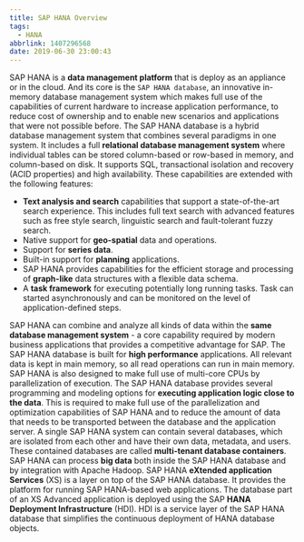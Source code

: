 ```yaml
---
title: SAP HANA Overview
tags:
  - HANA
abbrlink: 1407296568
date: 2019-06-30 23:00:43
---
```

SAP HANA is a **data management platform** that is deploy as an appliance or in the cloud.
And its core is the `SAP HANA database`, an innovative in-memory database management system which makes full use of the capabilities of current hardware to increase application performance, to reduce cost of ownership and to enable new scenarios and applications that were not possible before.
The SAP HANA database is a hybrid database management system that combines several paradigms in one system. It includes a full **relational database management system** where individual tables can be stored column-based or row-based in memory, and column-based on disk.
It supports SQL, transactional isolation and recovery (ACID properties) and high availability. These capabilities are extended with the following features:
- **Text analysis and search** capabilities that support a state-of-the-art search experience. This includes full text search with advanced features such as free style search, linguistic search and fault-tolerant fuzzy search.
- Native support for **geo-spatial** data and operations.
- Support for **series data**.
- Built-in support for **planning** applications.
- SAP HANA provides capabilities for the efficient storage and processing of **graph-like** data structures with a flexible data schema.
- A **task framework** for executing potentially long running tasks. Task can started asynchronously and can be monitored on the level of application-defined steps.

<!--more-->
SAP HANA can combine and analyze all kinds of data within the **same database management system** - a core capability required by modern business applications that provides a competitive advantage for SAP.
The SAP HANA database is built for **high performance** applications. All relevant data is kept in main memory, so all read operations can run in main memory. SAP HANA is also designed to make full use of multi-core CPUs by parallelization of execution.
The SAP HANA database provides several programming and modeling options for **executing application logic close to the data**. This is required to make full use of the parallelization and optimization capabilities of SAP HANA and to reduce the amount of data that needs to be transported between the database and the application server.
A single SAP HANA system can contain several databases, which are isolated from each other and have their own data, metadata, and users. These contained databases are called **multi-tenant database containers**.
SAP HANA can process **big data** both inside the SAP HANA database and by integration with Apache Hadoop.
SAP HANA **eXtended application Services** (XS) is a layer on top of the SAP HANA database. It provides the platform for running SAP HANA-based web applications.
The database part of an XS Advanced application is deployed using the SAP **HANA Deployment Infrastructure** (HDI). HDI is a service layer of the SAP HANA database that simplifies the continuous deployment of HANA database objects.
